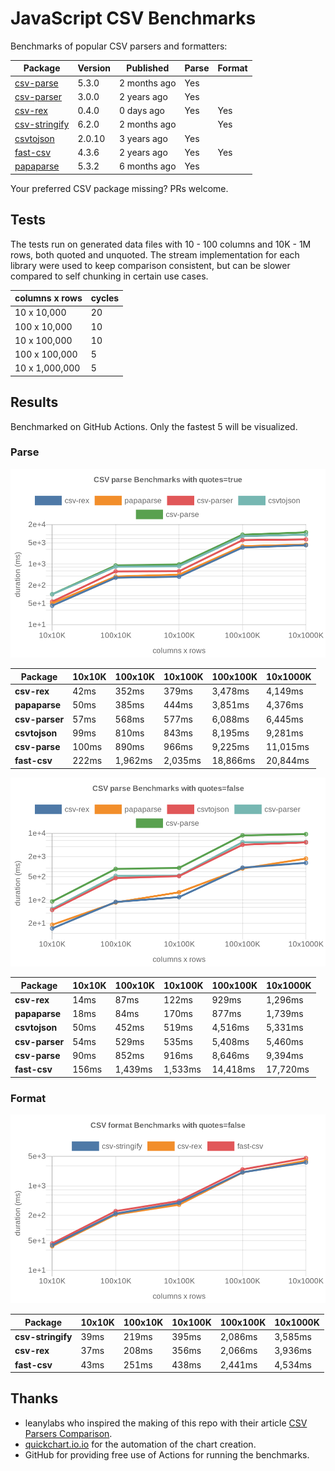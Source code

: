 # JavaScript CSV Benchmarks

Benchmarks of popular CSV parsers and formatters:

<!-- packages -->
| Package | Version | Published | Parse | Format 
|---------|---------|-----------|-------|--------
| [csv-parse](https://www.npmjs.com/package/csv-parse) | 5.3.0 | 2 months ago | Yes |  
| [csv-parser](https://www.npmjs.com/package/csv-parser) | 3.0.0 | 2 years ago | Yes |  
| [csv-rex](https://www.npmjs.com/package/csv-rex) | 0.4.0 | 0 days ago | Yes | Yes 
| [csv-stringify](https://www.npmjs.com/package/csv-stringify) | 6.2.0 | 2 months ago |  | Yes 
| [csvtojson](https://www.npmjs.com/package/csvtojson) | 2.0.10 | 3 years ago | Yes |  
| [fast-csv](https://www.npmjs.com/package/fast-csv) | 4.3.6 | 2 years ago | Yes | Yes 
| [papaparse](https://www.npmjs.com/package/papaparse) | 5.3.2 | 6 months ago | Yes |  
<!-- packages -->

Your preferred CSV package missing? PRs welcome.

## Tests
The tests run on generated data files with 10 - 100 columns and 10K - 1M rows, both quoted and unquoted. The stream implementation for each library were used to keep comparison consistent, but can be slower compared to self chunking in certain use cases.

<!-- tests -->
| columns x rows | cycles 
|----------------|--------
| 10 x 10,000 | 20 
| 100 x 10,000 | 10 
| 10 x 100,000 | 10 
| 100 x 100,000 | 5 
| 10 x 1,000,000 | 5 
<!-- tests -->

## Results 
Benchmarked on GitHub Actions. Only the fastest 5 will be visualized.

### Parse
![Quoted CSV Parser Benchmarks](https://github.com/willfarrell/csv-benchmarks/raw/main/results/parse_quotes%3Dtrue.png)

<!-- parse quotes=true -->
| Package | 10x10K | 100x10K | 10x100K | 100x100K | 10x1000K 
|---------|---|---|---|---|---
| **csv-rex** | 42ms | 352ms | 379ms | 3,478ms | 4,149ms 
| **papaparse** | 50ms | 385ms | 444ms | 3,851ms | 4,376ms 
| **csv-parser** | 57ms | 568ms | 577ms | 6,088ms | 6,445ms 
| **csvtojson** | 99ms | 810ms | 843ms | 8,195ms | 9,281ms 
| **csv-parse** | 100ms | 890ms | 966ms | 9,225ms | 11,015ms 
| **fast-csv** | 222ms | 1,962ms | 2,035ms | 18,866ms | 20,844ms 
<!-- parse quotes=true -->

![Non-Quoted CSV Parser Benchmarks](https://github.com/willfarrell/csv-benchmarks/raw/main/results/parse_quotes%3Dfalse.png)

<!-- parse quotes=false -->
| Package | 10x10K | 100x10K | 10x100K | 100x100K | 10x1000K 
|---------|---|---|---|---|---
| **csv-rex** | 14ms | 87ms | 122ms | 929ms | 1,296ms 
| **papaparse** | 18ms | 84ms | 170ms | 877ms | 1,739ms 
| **csvtojson** | 50ms | 452ms | 519ms | 4,516ms | 5,331ms 
| **csv-parser** | 54ms | 529ms | 535ms | 5,408ms | 5,460ms 
| **csv-parse** | 90ms | 852ms | 916ms | 8,646ms | 9,394ms 
| **fast-csv** | 156ms | 1,439ms | 1,533ms | 14,418ms | 17,720ms 
<!-- parse quotes=false -->

### Format

![Non-Quoted CSV Formatter Benchmarks](https://github.com/willfarrell/csv-benchmarks/raw/main/results/format_quotes%3Dfalse.png)

<!-- format quotes=false -->
| Package | 10x10K | 100x10K | 10x100K | 100x100K | 10x1000K 
|---------|---|---|---|---|---
| **csv-stringify** | 39ms | 219ms | 395ms | 2,086ms | 3,585ms 
| **csv-rex** | 37ms | 208ms | 356ms | 2,066ms | 3,936ms 
| **fast-csv** | 43ms | 251ms | 438ms | 2,441ms | 4,534ms 
<!-- format quotes=false -->

## Thanks
- leanylabs who inspired the making of this repo with their article [CSV Parsers Comparison](https://leanylabs.com/blog/js-csv-parsers-benchmarks/).
- [quickchart.io.io](https://quickchart.io) for the automation of the chart creation.
- GitHub for providing free use of Actions for running the benchmarks.
